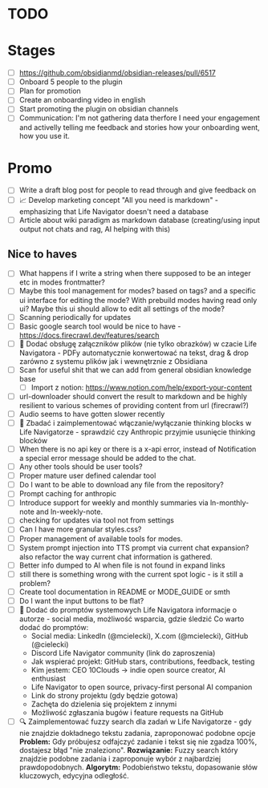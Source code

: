 # TODO


# Stages
- [ ] https://github.com/obsidianmd/obsidian-releases/pull/6517
- [ ] Onboard 5 people to the plugin
- [ ] Plan for promotion
- [ ] Create an onboarding video in english
- [ ] Start promoting the plugin on obsidian channels
- [ ] Communication: I'm not gathering data therfore I need your engagement and activelly telling me feedback and stories how your onboarding went, how you use it.

# Promo
- [ ] Write a draft blog post for people to read through and give feedback on
- [ ] 📈 Develop marketing concept "All you need is markdown" - emphasizing that Life Navigator doesn't need a database
- [ ] Article about wiki paradigm as markdown database (creating/using input output not chats and rag, AI helping with this)

## Nice to haves
- [ ] What happens if I write a string when there supposed to be an integer etc in modes frontmatter?
- [ ] Maybe this tool management for modes? based on tags? and a specific ui interface for editing the mode? With prebuild modes having read only ui? Maybe this ui should allow to edit all settings of the mode?
- [ ] Scanning periodically for updates
- [ ] Basic google search tool would be nice to have - https://docs.firecrawl.dev/features/search
- [ ] 📎 Dodać obsługę załączników plików (nie tylko obrazków) w czacie Life Navigatora - PDFy automatycznie konwertować na tekst, drag & drop zarówno z systemu plików jak i wewnętrznie z Obsidiana
- [ ] Scan for useful shit that we can add from general obsidian knowledge base
    - [ ] Import z notion: https://www.notion.com/help/export-your-content
- [ ] url-downloader should convert the result to markdown and be highly resilient to various schemes of providing content from url (firecrawl?)
- [ ] Audio seems to have gotten slower recently
- [ ] 🤔 Zbadać i zaimplementować włączanie/wyłączanie thinking blocks w Life Navigatorze - sprawdzić czy Anthropic przyjmie usunięcie thinking blocków
- [ ] When there is no api key or there is a x-api error, instead of Notification a special error message should be added to the chat.
- [ ] Any other tools should be user tools?
- [ ] Proper mature user defined calendar tool
- [ ] Do I want to be able to download any file from the repository?
- [ ] Prompt caching for anthropic
- [ ] Introduce support for weekly and monthly summaries via ln-monthly-note and ln-weekly-note.
- [ ] checking for updates via tool not from settings
- [ ] Can I have more granular styles.css?
- [ ] Proper management of available tools for modes.
- [ ] System prompt injection into TTS prompt via current chat expansion? also refactor the way current chat information is gathered.
- [ ] Better info dumped to AI when file is not found in expand links
- [ ] still there is something wrong with the current spot logic - is it still a problem?
- [ ] Create tool documentation in README or MODE_GUIDE or smth
- [ ] Do I want the input buttons to be flat?
- [ ] 🔧 Dodać do promptów systemowych Life Navigatora informacje o autorze - social media, możliwość wsparcia, gdzie śledzić
    Co warto dodać do promptów:
    - Social media: LinkedIn (@mcielecki), X.com (@mcielecki), GitHub (@cielecki)
    - Discord Life Navigator community (link do zaproszenia)
    - Jak wspierać projekt: GitHub stars, contributions, feedback, testing
    - Kim jestem: CEO 10Clouds → indie open source creator, AI enthusiast
    - Life Navigator to open source, privacy-first personal AI companion
    - Link do strony projektu (gdy będzie gotowa)
    - Zachęta do dzielenia się projektem z innymi
    - Możliwość zgłaszania bugów i feature requests na GitHub
- [ ] 🔍 Zaimplementować fuzzy search dla zadań w Life Navigatorze - gdy nie znajdzie dokładnego tekstu zadania, zaproponować podobne opcje
    **Problem:** Gdy próbujesz odfajczyć zadanie i tekst się nie zgadza 100%, dostajesz błąd "nie znaleziono".
    **Rozwiązanie:** Fuzzy search który znajdzie podobne zadania i zaproponuje wybór z najbardziej prawdopodobnych.
    **Algorytm:** Podobieństwo tekstu, dopasowanie słów kluczowych, edycyjna odległość.